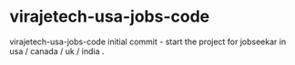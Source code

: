 # virajetech-usa-jobs-code
virajetech-usa-jobs-code
initial commit - start the project for jobseekar in usa / canada / uk / india .
